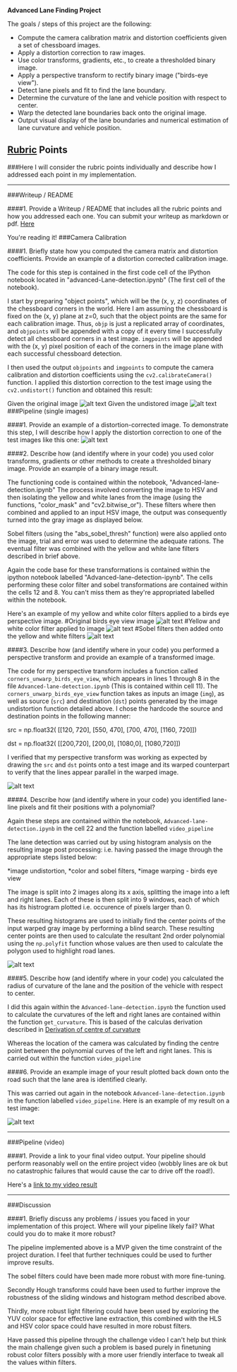 **Advanced Lane Finding Project**

The goals / steps of this project are the following:

* Compute the camera calibration matrix and distortion coefficients given a set of chessboard images.
* Apply a distortion correction to raw images.
* Use color transforms, gradients, etc., to create a thresholded binary image.
* Apply a perspective transform to rectify binary image ("birds-eye view").
* Detect lane pixels and fit to find the lane boundary.
* Determine the curvature of the lane and vehicle position with respect to center.
* Warp the detected lane boundaries back onto the original image.
* Output visual display of the lane boundaries and numerical estimation of lane curvature and vehicle position.

[//]: # (Image References)

[image1]: ./output_images/Original_image.jpg "Original"
[image2]: ./output_images/Undistorted_Original_image.jpg "Undistorted"
[image3]: ./output_images/test_image.jpg "Test image"
[image4]: ./output_images/undistorted_test_image.jpg "Undistorted test image"
[image5]: ./output_images/birds_eye_images.png "Birds eye view"
[image6]: ./output_images/yellow_and_white_filter_image.png "Color filter"
[image7]: ./output_images/color_sobel_filter_images.png "Combined sobel and color filter"
[image8]: ./output_images/polynomial_fit.png "Polynomial fit"
[image9]: ./output_images/lane_overlay.png "Lane curve and lane overlay"
[image10]: ./output_images/perspective_full_figure.png "Perspective check"
[video1]: ./project_video.mp4 "Video"

## [Rubric](https://review.udacity.com/#!/rubrics/571/view) Points
###Here I will consider the rubric points individually and describe how I addressed each point in my implementation.  

---
###Writeup / README

####1. Provide a Writeup / README that includes all the rubric points and how you addressed each one.  You can submit your writeup as markdown or pdf.  [Here](https://github.com/kiariendegwa/SDC_Nano_degree/blob/master/Advanced-lane-detection/AdvancedLaneReport.md)

You're reading it!
###Camera Calibration

####1. Briefly state how you computed the camera matrix and distortion coefficients. Provide an example of a distortion corrected calibration image.

The code for this step is contained in the first code cell of the IPython notebook located in "advanced-Lane-detection.ipynb" (The first cell of the notebook).  

I start by preparing "object points", which will be the (x, y, z) coordinates of the chessboard corners in the world. Here I am assuming the chessboard is fixed on the (x, y) plane at z=0, such that the object points are the same for each calibration image.  Thus, `objp` is just a replicated array of coordinates, and `objpoints` will be appended with a copy of it every time I successfully detect all chessboard corners in a test image.  `imgpoints` will be appended with the (x, y) pixel position of each of the corners in the image plane with each successful chessboard detection.  

I then used the output `objpoints` and `imgpoints` to compute the camera calibration and distortion coefficients using the `cv2.calibrateCamera()` function.  I applied this distortion correction to the test image using the `cv2.undistort()` function and obtained this result: 

Given the original image
![alt text][image1]
Given the undistored image
![alt text][image2]
###Pipeline (single images)

####1. Provide an example of a distortion-corrected image.
To demonstrate this step, I will describe how I apply the distortion correction to one of the test images like this one:
![alt text][image3]

####2. Describe how (and identify where in your code) you used color transforms, gradients or other methods to create a thresholded binary image.  Provide an example of a binary image result.

The functioning code is contained within the notebook, "Advanced-lane-detection.ipynb"
The process involved converting the image to HSV and then isolating the yellow and white lanes from the image (using the functions, "color_mask" and "cv2.bitwise_or").
These filters where then combined and applied to an input HSV image, the output was consequently turned into the gray image as displayed below. 

Sobel filters (using the "abs_sobel_thresh" function) were also applied onto the image, trial and error was used to determine the adequate rations. The eventual filter was combined with the yellow and white lane filters described in brief above. 

Again the code base for these transformations is contained within the ipython notebook labelled "Advanced-lane-detection-ipynb". The cells performing these color filter and sobel transformations are contained within the cells 12 and 8. You can't miss them as they're appropriated labelled within the notebook.

Here's an example of my yellow and white color filters applied to a birds eye perspective image.
#Original birds eye view image
![alt text][image5]
#Yellow and white color filter applied to image
![alt text][image6]
#Sobel filters then added onto the yellow and white filters
![alt text][image7]

####3. Describe how (and identify where in your code) you performed a perspective transform and provide an example of a transformed image.

The code for my perspective transform includes a function called `corners_unwarp_birds_eye_view`, which appears in lines 1 through 8 in the file `Advanced-lane-detection.ipynb` (This is contained within cell 11).  The `corners_unwarp_birds_eye_view` function takes as inputs an image (`img`), as well as source (`src`) and destination (`dst`) points generated by the image undistortion function detailed above.  I chose the hardcode the source and destination points in the following manner:

src = np.float32(
    [[120, 720],
     [550, 470],
     [700, 470],
     [1160, 720]])

dst = np.float32(
    [[200,720],
     [200,0],
     [1080,0],
     [1080,720]])


I verified that my perspective transform was working as expected by drawing the `src` and `dst` points onto a test image and its warped counterpart to verify that the lines appear parallel in the warped image.

![alt text][image10]

####4. Describe how (and identify where in your code) you identified lane-line pixels and fit their positions with a polynomial?

Again these steps are contained within the notebook, `Advanced-lane-detection.ipynb` in the cell 22 and the function labelled `video_pipeline` 

The lane detection was carried out by using histogram analysis on the resulting image post processing: i.e. having passed the image through the appropriate steps listed below:
   
*image undistortion, 
*color and sobel filters,
*image warping - birds eye view

The image is split into 2 images along its x axis, splitting the image into a left and right lanes. Each of these is then split into 9 windows, each of which has its histrogram plotted i.e. occurence of pixels larger than 0.

These resulting histograms are used to initially find the center points of the input warped gray image by performing a blind search. These resulting center points are then used to calculate the resultant 2nd order polynomial using the `np.polyfit` function whose values are then used to calculate the polygon used to highlight road lanes. 


![alt text][image8]

####5. Describe how (and identify where in your code) you calculated the radius of curvature of the lane and the position of the vehicle with respect to center.

I did this again within the `Advanced-lane-detection.ipynb` the function used to calculate the curvatures of the left and right lanes are contained within the function `get_curvature`. This is based of the calculas derivation described in 
[Derivation of centre of curvature](http://www3.ul.ie/~rynnet/swconics/E-COC.htm)


Whereas the location of the camera was calculated by finding the centre point between the polynomial curves of the left and right lanes. This is carried out within the function `video_pipeline`

####6. Provide an example image of your result plotted back down onto the road such that the lane area is identified clearly.

This was carried out again in the notebook `Advanced-lane-detection.ipynb` in the function labelled `video_pipeline`.  Here is an example of my result on a test image:

![alt text][image9]

---

###Pipeline (video)

####1. Provide a link to your final video output.  Your pipeline should perform reasonably well on the entire project video (wobbly lines are ok but no catastrophic failures that would cause the car to drive off the road!).

Here's a [link to my video result](./project_video.mp4)

---

###Discussion

####1. Briefly discuss any problems / issues you faced in your implementation of this project.  Where will your pipeline likely fail?  What could you do to make it more robust?

The pipeline implemented above is a MVP given the time constraint of the project duration. I feel that further techniques could be used to further improve results. 

The sobel filters could have been made more robust with more fine-tuning.

Secondly Hough transforms could have been used to further improve the robustness of the sliding windows and histogram method described above.

Thirdly, more robust light filtering could have been used by exploring the YUV color space for effective lane extraction, this combined with the HLS and HSV color space could have resulted in more robust filters.

Have passed this pipeline through the challenge video I can't help but think the main challenge given such a problem is based purely in finetuning robust color filters possibly with a more user friendly interface to tweak all the values within filters.
